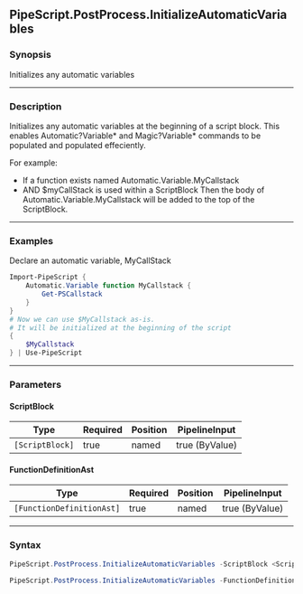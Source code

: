 PipeScript.PostProcess.InitializeAutomaticVariables
---------------------------------------------------




### Synopsis
Initializes any automatic variables



---


### Description

Initializes any automatic variables at the beginning of a script block.
This enables Automatic?Variable* and Magic?Variable* commands to be populated and populated effeciently.

For example:
* If a function exists named Automatic.Variable.MyCallstack
* AND $myCallStack is used within a ScriptBlock
Then the body of Automatic.Variable.MyCallstack will be added to the top of the ScriptBlock.



---


### Examples
Declare an automatic variable, MyCallStack

```PowerShell
Import-PipeScript {
    Automatic.Variable function MyCallstack {
        Get-PSCallstack
    }
}
# Now we can use $MyCallstack as-is.
# It will be initialized at the beginning of the script
{
    $MyCallstack
} | Use-PipeScript
```


---


### Parameters
#### **ScriptBlock**




|Type           |Required|Position|PipelineInput |
|---------------|--------|--------|--------------|
|`[ScriptBlock]`|true    |named   |true (ByValue)|



#### **FunctionDefinitionAst**




|Type                     |Required|Position|PipelineInput |
|-------------------------|--------|--------|--------------|
|`[FunctionDefinitionAst]`|true    |named   |true (ByValue)|





---


### Syntax
```PowerShell
PipeScript.PostProcess.InitializeAutomaticVariables -ScriptBlock <ScriptBlock> [<CommonParameters>]
```
```PowerShell
PipeScript.PostProcess.InitializeAutomaticVariables -FunctionDefinitionAst <FunctionDefinitionAst> [<CommonParameters>]
```
